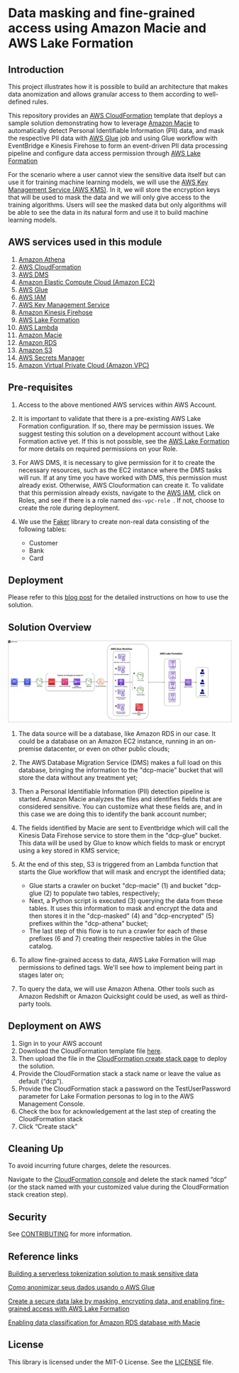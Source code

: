 # Data masking and fine-grained access using Amazon Macie and AWS Lake Formation

## Introduction

This project illustrates how it is possible to build an architecture that makes data anomization and allows granular access to them according to well-defined rules. 

This repository provides an [AWS CloudFormation](https://aws.amazon.com/cloudformation/) template that deploys a sample solution demonstrating how to leverage [Amazon Macie](https://aws.amazon.com/pt/macie/) to automatically detect Personal Identifiable Information (PII) data, and mask the respective PII data with [AWS Glue](https://docs.aws.amazon.com/glue/l) job and using Glue workflow with EventBridge e Kinesis Firehose to form an event-driven PII data processing pipeline and configure data access permission through [AWS Lake Formation](https://docs.aws.amazon.com/lake-formation/index.html)

For the scenario where a user cannot view the sensitive data itself but can use it for training machine learning models, we will use the [AWS Key Management Service (AWS KMS)](https://aws.amazon.com/pt/kms/). In it, we will store the encryption keys that will be used to mask the data and we will only give access to the training algorithms. Users will see the masked data but only algorithms will be able to see the data in its natural form and use it to build machine learning models.


## AWS services used in this module
 1. [Amazon Athena](https://docs.aws.amazon.com/athena/latest/ug/what-is.html)
 2. [AWS CloudFormation](http://aws.amazon.com/cloudformation)
 3. [AWS DMS](http://aws.amazon.com/dms)
 4. [Amazon Elastic Compute Cloud (Amazon EC2)](http://aws.amazon.com/ec2)
 5. [AWS Glue](https://aws.amazon.com/glue)
 6. [AWS IAM](http://aws.amazon.com/iam)
 7. [AWS Key Management Service](https://docs.aws.amazon.com/kms/latest/developerguide/overview.html)
 8. [Amazon Kinesis Firehose](https://docs.aws.amazon.com/pt_br/firehose/latest/dev/what-is-this-service.html)
 9. [AWS Lake Formation](https://docs.aws.amazon.com/lake-formation/index.html)
 10. [AWS Lambda](https://docs.aws.amazon.com/lambda/latest/dg/welcome.html)
 11. [Amazon Macie](http://aws.amazon.com/macie)
 12. [Amazon RDS](http://aws.amazon.com/rds)
 13. [Amazon S3](http://aws.amazon.com/s3)
 14. [AWS Secrets Manager](https://aws.amazon.com/secrets-manager)
 15. [Amazon Virtual Private Cloud (Amazon VPC)](http://aws.amazon.com/vpc)

 ## Pre-requisites 
 1. Access to the above mentioned AWS services within AWS Account.

 2. It is important to validate that there is a pre-existing AWS Lake Formation configuration. If so, there may be permission issues. We suggest testing this solution on a development account without Lake Formation active yet. If this is not possible, see the [AWS Lake Formation](https://docs.aws.amazon.com/lake-formation/index.html) for more details on required permissions on your Role.

 3. For AWS DMS, it is necessary to give permission for it to create the necessary resources, such as the EC2 instance where the DMS tasks will run. If at any time you have worked with DMS, this permission must already exist. Otherwise, AWS Clouformation can create it. To validate that this permission already exists, navigate to the [AWS IAM](http://aws.amazon.com/iam), click on Roles, and see if there is a role named `dms-vpc-role `. If not, choose to create the role during deployment.

 4. We use the [Faker](https://faker.readthedocs.io/en/master/) library to create non-real data consisting of the following tables:
    - Customer
    - Bank
    - Card

 ## Deployment
Please refer to this [blog post]() for the detailed instructions on how to use the solution.

## Solution Overview

![alt text](images/ArchitectureDiagram.png "Architecture Diagram")

1. The data source will be a database, like Amazon RDS in our case. It could be a database on an Amazon EC2 instance, running in an on-premise datacenter, or even on other public clouds;

2. The AWS Database Migration Service (DMS) makes a full load on this database, bringing the information to the "dcp-macie" bucket that will store the data without any treatment yet;

3. Then a Personal Identifiable Information (PII) detection pipeline is started. Amazon Macie analyzes the files and identifies fields that are considered sensitive. You can customize what these fields are, and in this case we are doing this to identify the bank account number;

4. The fields identified by Macie are sent to Eventbridge which will call the Kinesis Data Firehose service to store them in the "dcp-glue" bucket. This data will be used by Glue to know which fields to mask or encrypt using a key stored in KMS service;

5. At the end of this step, S3 is triggered from an Lambda function that starts the Glue workflow that will mask and encrypt the identified data;
    - Glue starts a crawler on bucket "dcp-macie" (1) and bucket "dcp-glue (2) to populate two tables, respectively;
    - Next, a Python script is executed (3) querying the data from these tables. It uses this information to mask and encrypt the data and then stores it in the "dcp-masked" (4) and "dcp-encrypted" (5) prefixes within the "dcp-athena" bucket;
    - The last step of this flow is to run a crawler for each of these prefixes (6 and 7) creating their respective tables in the Glue catalog.

6. To allow fine-grained access to data, AWS Lake Formation will map permissions to defined tags. We'll see how to implement being part in stages later on;

7. To query the data, we will use Amazon Athena. Other tools such as Amazon Redshift or Amazon Quicksight could be used, as well as third-party tools.

## Deployment on AWS

1.	Sign in to your AWS account
2.	Download the CloudFormation template file [here](https://gitlab.aws.dev/irisferr/mask-data-blog/-/raw/187abe2d082381c762b6e96e4a6b67057368713d/cloudformation.yml).
3.	Then upload the file in the [CloudFormation create stack page](https://console.aws.amazon.com/cloudformation/home#/stacks/create/template) to deploy the solution.
4.	Provide the CloudFormation stack a stack name or leave the value as default (“dcp”).
5.	Provide the CloudFormation stack a password on the TestUserPassword parameter for Lake Formation personas to log in to the AWS Management Console.
6.	Check the box for acknowledgement at the last step of creating the CloudFormation stack
7.	Click “Create stack” 

## Cleaning Up

To avoid incurring future charges, delete the resources.

Navigate to the [CloudFormation console](https://console.aws.amazon.com/cloudformation/) and delete the stack named “dcp” (or the stack named with your customized value during the CloudFormation stack creation step).

## Security

See [CONTRIBUTING](CONTRIBUTING.md#security-issue-notifications) for more information.

## Reference links

[Building a serverless tokenization solution to mask sensitive data](https://aws.amazon.com/blogs/compute/building-a-serverless-tokenization-solution-to-mask-sensitive-data/) 

[Como anonimizar seus dados usando o AWS Glue](https://aws.amazon.com/pt/blogs/aws-brasil/como-anonimizar-seus-dados-usando-o-aws-glue/) 

[Create a secure data lake by masking, encrypting data, and enabling fine-grained access with AWS Lake Formation](https://aws.amazon.com/blogs/big-data/create-a-secure-data-lake-by-masking-encrypting-data-and-enabling-fine-grained-access-with-aws-lake-formation/) 

[Enabling data classification for Amazon RDS database with Macie](https://aws.amazon.com/blogs/security/enabling-data-classification-for-amazon-rds-database-with-amazon-macie/) 



## License

This library is licensed under the MIT-0 License. See the [LICENSE](LICENSE) file.
